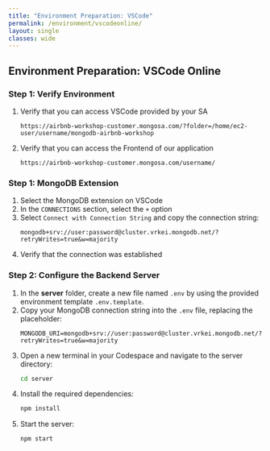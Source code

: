 ```yaml
---
title: "Environment Preparation: VSCode"
permalink: /environment/vscodeonline/
layout: single
classes: wide
---
```


## Environment Preparation: VSCode Online

### Step 1: Verify Environment
1. Verify that you can access VSCode provided by your SA
   ```
   https://airbnb-workshop-customer.mongosa.com/?folder=/home/ec2-user/username/mongodb-airbnb-workshop
   ```
2. Verify that you can access the Frontend of our application
   ```
   https://airbnb-workshop-customer.mongosa.com/username/
   ```

### Step 1: MongoDB Extension
1. Select the MongoDB extension on VSCode
2. In the `CONNECTIONS` section, select the `+` option
3. Select `Connect with Connection String` and copy the connection string:
   ```
   mongodb+srv://user:password@cluster.vrkei.mongodb.net/?retryWrites=true&w=majority
   ```
4. Verify that the connection was established

### Step 2: Configure the Backend Server
1. In the **server** folder, create a new file named `.env` by using the provided environment template `.env.template`.
2. Copy your MongoDB connection string into the `.env` file, replacing the placeholder:
   ```
   MONGODB_URI=mongodb+srv://user:password@cluster.vrkei.mongodb.net/?retryWrites=true&w=majority
   ```
3. Open a new terminal in your Codespace and navigate to the server directory:
   ```bash
   cd server
   ```
4. Install the required dependencies:
   ```bash
   npm install
   ```
5. Start the server:
   ```bash
   npm start
   ```

